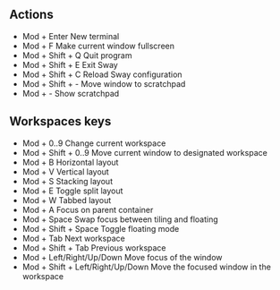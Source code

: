 ## Actions

- Mod + Enter New terminal
- Mod + F Make current window fullscreen
- Mod + Shift + Q Quit program
- Mod + Shift + E Exit Sway
- Mod + Shift + C Reload Sway configuration
- Mod + Shift + - Move window to scratchpad
- Mod + - Show scratchpad

## Workspaces keys

-   Mod + 0..9 Change current workspace
-   Mod + Shift + 0..9 Move current window to designated workspace
-   Mod + B Horizontal layout
-   Mod + V Vertical layout
-   Mod + S Stacking layout
-   Mod + E Toggle split layout
-   Mod + W Tabbed layout
-   Mod + A Focus on parent container
-   Mod + Space Swap focus between tiling and floating
-   Mod + Shift + Space Toggle floating mode
-   Mod + Tab Next workspace
-   Mod + Shift + Tab Previous workspace
-   Mod + Left/Right/Up/Down Move focus of the window
-   Mod + Shift + Left/Right/Up/Down Move the focused window in the workspace
